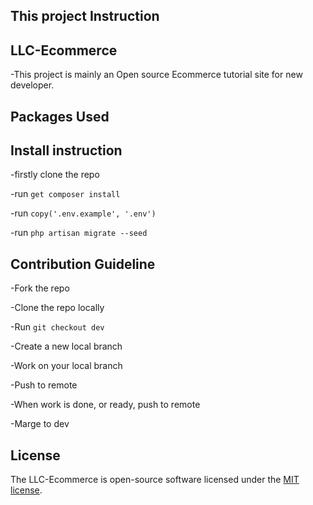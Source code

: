 
## This project Instruction

## LLC-Ecommerce
-This project is mainly an Open source Ecommerce tutorial site for new developer.

## Packages Used



## Install instruction

-firstly clone the repo

-run `get composer install`

-run `copy('.env.example', '.env')`

-run `php artisan migrate --seed`

## Contribution Guideline
-Fork the repo

-Clone the repo locally

-Run `git checkout dev`

-Create a new local branch

-Work on your local branch

-Push to remote

-When work is done, or ready, push to remote

-Marge to dev


## License

The LLC-Ecommerce is open-source software licensed under the [MIT license](https://opensource.org/licenses/MIT).
